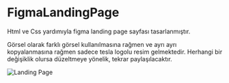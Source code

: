 ﻿# FigmaLandingPage

 Html ve Css yardımıyla figma landing page sayfası tasarlanmıştır.

 Görsel olarak farklı görsel kullanılmasına rağmen ve ayrı ayrı 
 kopyalanmasına rağmen sadece tesla logolu resim gelmektedir.
 Herhangi bir değişiklik olursa düzeltmeye yönelik, tekrar paylaşılacaktır.

 
![Landing Page](https://github.com/ByRamARSLAN/FigmaLandingPage/assets/116209610/cb511c3d-26c3-4f74-b21a-dc927e62cc2c)
